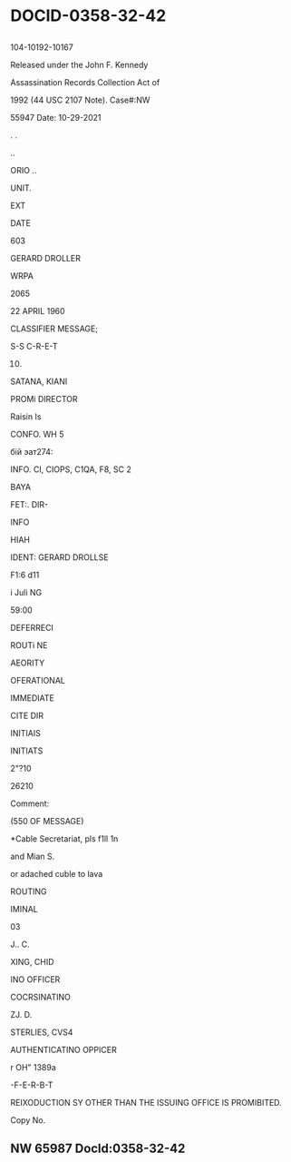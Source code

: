 # DOCID-0358-32-42

##
104-10192-10167

Released under the John F. Kennedy

Assassination Records Collection Act of

1992 (44 USC 2107 Note). Case#:NW

55947 Date: 10-29-2021

. .

..

ORIO ..

UNIT.

EXT

DATE

603

GERARD DROLLER

WRPA

2065

22 APRIL 1960

CLASSIFIER MESSAGE;

S-S C-R-E-T

10.

SATANA, KIANI

PROMi DIRECTOR

Raisin Is

CONFO. WH 5

бій эaт274:

INFO. CI, CIOPS, C1QA, F8, SC 2

BAYA

FET:. DIR-

INFO

HIAH

IDENT: GERARD DROLLSE

F1:6 d11

i Juli NG

59:00

DEFERRECI

ROUTi NE

AEORITY

OFERATIONAL

IMMEDIATE

CITE DIR

INITIAIS

INITIATS

2"?10

26210

Comment:

(550 OF MESSAGE)

*Cable Secretariat, pls f1ll 1n

and Mian S.

or adached cuble to lava

ROUTING

IMINAL

03

J.. C.

XING, CHID

INO OFFICER

COCRSINATINO

ZJ. D.

STERLIES, CVS4

AUTHENTICATINO OPPICER

r OH" 1389a

-F-E-R-B-T

REIXODUCTION SY OTHER THAN THE ISSUING OFFICE IS PROMIBITED.

Copy No.

NW 65987 Docld:0358-32-42
---

